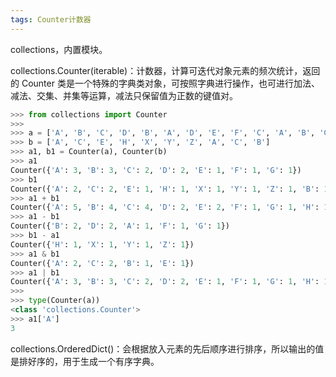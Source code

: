 ```yaml
---
tags: Counter计数器
---
```


collections，内置模块。

collections.Counter(iterable)：计数器，计算可迭代对象元素的频次统计，返回的 Counter 类是一个特殊的字典类对象，可按照字典进行操作，也可进行加法、减法、交集、并集等运算，减法只保留值为正数的键值对。
```Python
>>> from collections import Counter
>>> 
>>> a = ['A', 'B', 'C', 'D', 'B', 'A', 'D', 'E', 'F', 'C', 'A', 'B', 'G']
>>> b = ['A', 'C', 'E', 'H', 'X', 'Y', 'Z', 'A', 'C', 'B']
>>> a1, b1 = Counter(a), Counter(b)
>>> a1
Counter({'A': 3, 'B': 3, 'C': 2, 'D': 2, 'E': 1, 'F': 1, 'G': 1})
>>> b1
Counter({'A': 2, 'C': 2, 'E': 1, 'H': 1, 'X': 1, 'Y': 1, 'Z': 1, 'B': 1})
>>> a1 + b1
Counter({'A': 5, 'B': 4, 'C': 4, 'D': 2, 'E': 2, 'F': 1, 'G': 1, 'H': 1, 'X': 1, 'Y': 1, 'Z': 1})
>>> a1 - b1
Counter({'B': 2, 'D': 2, 'A': 1, 'F': 1, 'G': 1})
>>> b1 - a1
Counter({'H': 1, 'X': 1, 'Y': 1, 'Z': 1})
>>> a1 & b1
Counter({'A': 2, 'C': 2, 'B': 1, 'E': 1})
>>> a1 | b1
Counter({'A': 3, 'B': 3, 'C': 2, 'D': 2, 'E': 1, 'F': 1, 'G': 1, 'H': 1, 'X': 1, 'Y': 1, 'Z': 1})
>>> 
>>> type(Counter(a))
<class 'collections.Counter'>
>>> a1['A']
3
```

collections.OrderedDict()：会根据放入元素的先后顺序进行排序，所以输出的值是排好序的，用于生成一个有序字典。